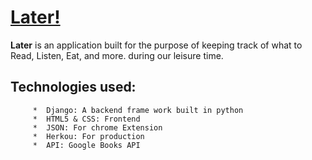 # [Later!](https://laterproject.herokuapp.com/)
**Later** is an application built for the purpose of keeping track of what to Read, Listen, Eat, and more.
during our leisure time. 

## Technologies used:
         *  Django: A backend frame work built in python 
         *  HTML5 & CSS: Frontend 
         *  JSON: For chrome Extension
         *  Herkou: For production
         *  API: Google Books API

